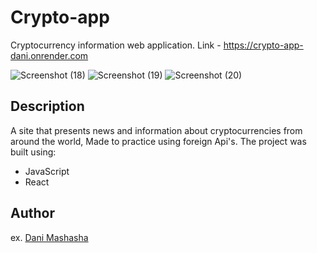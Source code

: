# Crypto-app

Cryptocurrency information web application.
Link - https://crypto-app-dani.onrender.com

![Screenshot (18)](https://user-images.githubusercontent.com/55653032/184689646-62ed2454-f656-4d32-8c71-96e15acf08b4.png)
![Screenshot (19)](https://user-images.githubusercontent.com/55653032/184689649-7d3f9d7f-1d22-4a2a-87dc-4c5fd01fc3a2.png)
![Screenshot (20)](https://user-images.githubusercontent.com/55653032/184689655-dfb5196c-134f-4cf8-bf65-b862c973576c.png)

## Description

A site that presents news and information about cryptocurrencies from around the world,
Made to practice using foreign Api's. 
The project was built using:

* JavaScript
* React


## Author
  
ex. [Dani Mashasha](https://www.linkedin.com/in/dani-mashasha-9a201219b/)

